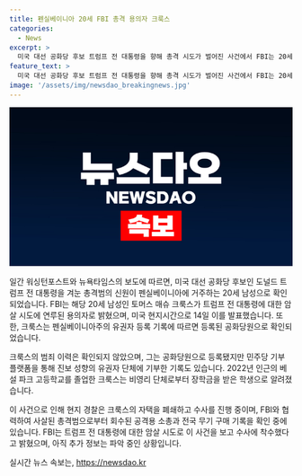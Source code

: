 ```yaml
---
title: 펜실베이니아 20세 FBI 총격 용의자 크룩스
categories:
  - News
excerpt: >
  미국 대선 공화당 후보 트럼프 전 대통령을 향해 총격 시도가 벌어진 사건에서 FBI는 20세 남성 토머스 매슈 크룩스를 용의자로 지목했으며, 그는 등록된 공화당원으로 확인됐다. 그러나 2021년에는 민주당 기부를 한 적도 있었다. 이 사건으로 인해 현지 경찰들은 크룩스의 자택을 수색 중이며, FBI는 총격을 암살 시도로 취급하여 수사 중이다. 현장에서는 AR-15 공격용 소총이 발견되었고, 무기 구매 기록이 확인 중이다.
feature_text: >
  미국 대선 공화당 후보 트럼프 전 대통령을 향해 총격 시도가 벌어진 사건에서 FBI는 20세 남성 토머스 매슈 크룩스를 용의자로 지목했으며, 그는 등록된 공화당원으로 확인됐다. 그러나 2021년에는 민주당 기부를 한 적도 있었다. 이 사건으로 인해 현지 경찰들은 크룩스의 자택을 수색 중이며, FBI는 총격을 암살 시도로 취급하여 수사 중이다. 현장에서는 AR-15 공격용 소총이 발견되었고, 무기 구매 기록이 확인 중이다.
image: '/assets/img/newsdao_breakingnews.jpg'
---
```


<p><img src="/assets/img/newsdao_breakingnews.jpg" alt="ontimetimes 속보" /></p>

<p>일간 워싱턴포스트와 뉴욕타임스의 보도에 따르면, 미국 대선 공화당 후보인 도널드 트럼프 전 대통령을 겨눈 총격범의 신원이 펜실베이니아에 거주하는 20세 남성으로 확인되었습니다. FBI는 해당 20세 남성인 토머스 매슈 크룩스가 트럼프 전 대통령에 대한 암살 시도에 연루된 용의자로 밝혔으며, 미국 현지시간으로 14일 이를 발표했습니다. 또한, 크룩스는 펜실베이니아주의 유권자 등록 기록에 따르면 등록된 공화당원으로 확인되었습니다.</p>

<p>크룩스의 범죄 이력은 확인되지 않았으며, 그는 공화당원으로 등록됐지만 민주당 기부 플랫폼을 통해 진보 성향의 유권자 단체에 기부한 기록도 있습니다. 2022년 인근의 베설 파크 고등학교를 졸업한 크룩스는 비영리 단체로부터 장학금을 받은 학생으로 알려졌습니다.</p>

<p>이 사건으로 인해 현지 경찰은 크룩스의 자택을 폐쇄하고 수사를 진행 중이며, FBI와 협력하여 사살된 총격범으로부터 회수된 공격용 소총과 전국 무기 구매 기록을 확인 중에 있습니다. FBI는 트럼프 전 대통령에 대한 암살 시도로 이 사건을 보고 수사에 착수했다고 밝혔으며, 아직 추가 정보는 파악 중인 상황입니다.</p>
실시간 뉴스 속보는, <a href="https://newsdao.kr" rel="dofollow">https://newsdao.kr</a>


